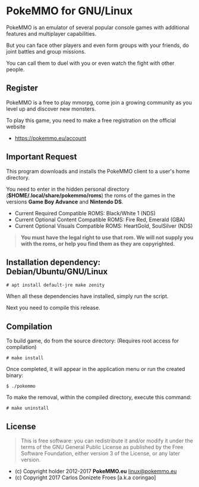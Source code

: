 PokeMMO for GNU/Linux
=====================

PokeMMO is an emulator of several popular console games with additional
features and multiplayer capabilities.

But you can face other players and even form groups with your friends, do joint
battles and group missions.

You can call them to duel with you or even watch the fight with other people.

**Register**
------------

PokeMMO is a free to play mmorpg, come join a growing community as you level
up and discover new monsters.

To play this game, you need to make a free registration on the official website
- https://pokemmo.eu/account

**Important Request**
---------------------

This program downloads and installs the PokeMMO client to a user's home directory.

You need to enter in the hidden personal directory (**$HOME/.local/share/pokemmo/roms**)
the roms of the games in the versions **Game Boy Advance** and **Nintendo DS**.

 * Current Required Compatible ROMS: Black/White 1 (NDS)
 * Current Optional Content Compatible ROMS: Fire Red, Emerald (GBA)
 * Current Optional Visuals Compatible ROMS: HeartGold, SoulSilver (NDS)

> **You must have the legal right to use that rom. We will not supply you with
> the roms, or help you find them as they are copyrighted.** 

**Installation dependency: Debian/Ubuntu/GNU/Linux**
------------------------------------------

    # apt install default-jre make zenity

When all these dependencies have installed, simply run the script.

Next you need to compile this release.

**Compilation**
---------------

To build game, do from the source directory: (Requires root access for compilation)

    # make install

Once completed, it will appear in the application menu or run the created binary:

    $ ./pokemmo

To make the removal, within the compiled directory, execute this command:
    
    # make uninstall

**License**
-----------
> This is free software: you can redistribute it and/or modify it under
> the terms of the GNU General Public License as published by
> the Free Software Foundation, either version 3 of the License,
> or any later version.

- (c) Copyright holder 2012-2017 **PokeMMO.eu** <linux@pokemmo.eu>
- (c) Copyright 2017 Carlos Donizete Froes [a.k.a coringao]
